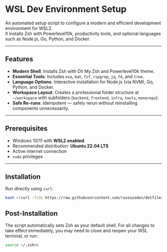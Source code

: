 # WSL Dev Environment Setup

An automated setup script to configure a modern and efficient development environment for WSL2.  
It installs Zsh with Powerlevel10k, productivity tools, and optional languages such as Node.js, Go, Python, and Docker.

---

## Features

- **Modern Shell**: Installs Zsh with Oh My Zsh and Powerlevel10k theme.
- **Essential Tools**: Includes `exa`, `bat`, `fzf`, `ripgrep`, `jq`, `fd`, and `tree`.
- **Language Options**: Interactive installation for Node.js (via NVM), Go, Python, and Docker.
- **Workspace Layout**: Creates a professional folder structure at `~/workspace` with subfolders (`backend`, `frontend`, `infra`, `tools`, `monorepo`).
- **Safe Re-runs**: Idempotent — safely rerun without reinstalling components unnecessarily.

---

## Prerequisites

- Windows 10/11 with **WSL2 enabled**
- Recommended distribution: **Ubuntu 22.04 LTS**
- Active internet connection
- `sudo` privileges

---

## Installation

Run directly using `curl`:

```bash
bash <(curl -fsSL https://raw.githubusercontent.com/rasouzadev/dotfiles/main/wsl/setup.sh)
```

## Post-Installation

The script automatically sets Zsh as your default shell. For all changes to take effect immediately, you may need to close and reopen your WSL terminal, or run:

```bash
source ~/.zshrc
```